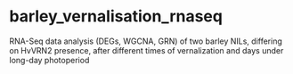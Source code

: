 # barley_vernalisation_rnaseq
RNA-Seq data analysis (DEGs, WGCNA, GRN) of two barley NILs, differing on HvVRN2 presence, after different times of vernalization and days under long-day photoperiod
